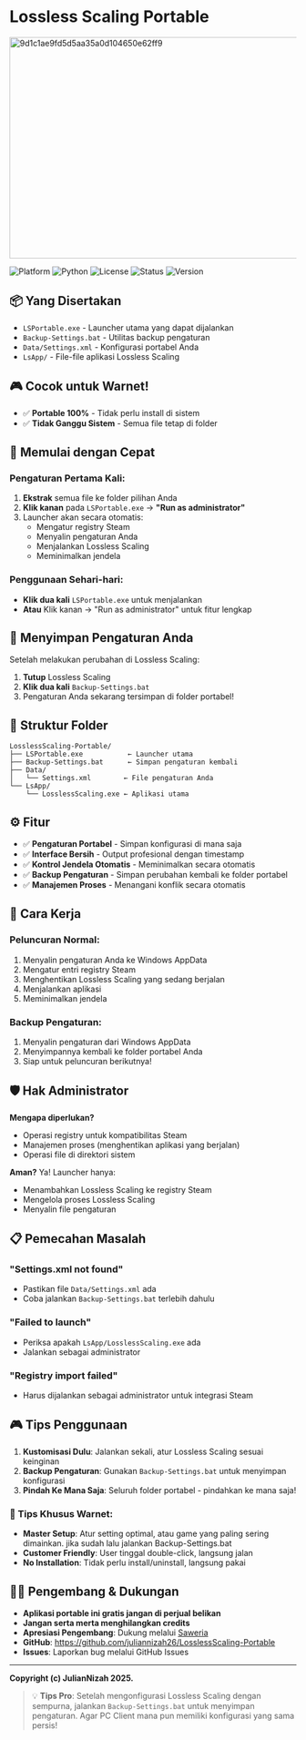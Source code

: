 # Lossless Scaling Portable

<img width="1474" height="389" alt="9d1c1ae9fd5d5aa35a0d104650e62ff9" src="https://github.com/user-attachments/assets/1941834f-d3d2-465e-882b-6ddc5481890e" />

![Platform](https://img.shields.io/badge/Platform-Windows-blue)
![Python](https://img.shields.io/badge/Python-3.7+-green)
![License](https://img.shields.io/badge/License-MIT-yellow)
![Status](https://img.shields.io/badge/Status-Portable-brightgreen)
![Version](https://img.shields.io/badge/Version-v1.0.0-brightgreen)

## 📦 Yang Disertakan
- `LSPortable.exe` - Launcher utama yang dapat dijalankan
- `Backup-Settings.bat` - Utilitas backup pengaturan
- `Data/Settings.xml` - Konfigurasi portabel Anda
- `LsApp/` - File-file aplikasi Lossless Scaling

## 🎮 Cocok untuk Warnet!
- ✅ **Portable 100%** - Tidak perlu install di sistem
- ✅ **Tidak Ganggu Sistem** - Semua file tetap di folder

## 🚀 Memulai dengan Cepat

### Pengaturan Pertama Kali:
1. **Ekstrak** semua file ke folder pilihan Anda
2. **Klik kanan** pada `LSPortable.exe` → **"Run as administrator"**
3. Launcher akan secara otomatis:
   - Mengatur registry Steam
   - Menyalin pengaturan Anda
   - Menjalankan Lossless Scaling
   - Meminimalkan jendela

### Penggunaan Sehari-hari:
- **Klik dua kali** `LSPortable.exe` untuk menjalankan
- **Atau** Klik kanan → "Run as administrator" untuk fitur lengkap

## 💾 Menyimpan Pengaturan Anda

Setelah melakukan perubahan di Lossless Scaling:
1. **Tutup** Lossless Scaling
2. **Klik dua kali** `Backup-Settings.bat`
3. Pengaturan Anda sekarang tersimpan di folder portabel!

## 📁 Struktur Folder
```
LosslessScaling-Portable/
├── LSPortable.exe           ← Launcher utama
├── Backup-Settings.bat      ← Simpan pengaturan kembali
├── Data/
│   └── Settings.xml        ← File pengaturan Anda
└── LsApp/
    └── LosslessScaling.exe ← Aplikasi utama
```

## ⚙️ Fitur
- ✅ **Pengaturan Portabel** - Simpan konfigurasi di mana saja
- ✅ **Interface Bersih** - Output profesional dengan timestamp
- ✅ **Kontrol Jendela Otomatis** - Meminimalkan secara otomatis
- ✅ **Backup Pengaturan** - Simpan perubahan kembali ke folder portabel
- ✅ **Manajemen Proses** - Menangani konflik secara otomatis

## 🔧 Cara Kerja

### Peluncuran Normal:
1. Menyalin pengaturan Anda ke Windows AppData
2. Mengatur entri registry Steam
3. Menghentikan Lossless Scaling yang sedang berjalan
4. Menjalankan aplikasi
5. Meminimalkan jendela

### Backup Pengaturan:
1. Menyalin pengaturan dari Windows AppData
2. Menyimpannya kembali ke folder portabel Anda
3. Siap untuk peluncuran berikutnya!

## 🛡️ Hak Administrator
**Mengapa diperlukan?**
- Operasi registry untuk kompatibilitas Steam
- Manajemen proses (menghentikan aplikasi yang berjalan)
- Operasi file di direktori sistem

**Aman?** Ya! Launcher hanya:
- Menambahkan Lossless Scaling ke registry Steam
- Mengelola proses Lossless Scaling
- Menyalin file pengaturan

## 📋 Pemecahan Masalah

### "Settings.xml not found"
- Pastikan file `Data/Settings.xml` ada
- Coba jalankan `Backup-Settings.bat` terlebih dahulu

### "Failed to launch"
- Periksa apakah `LsApp/LosslessScaling.exe` ada
- Jalankan sebagai administrator

### "Registry import failed"
- Harus dijalankan sebagai administrator untuk integrasi Steam

## 🎮 Tips Penggunaan
1. **Kustomisasi Dulu**: Jalankan sekali, atur Lossless Scaling sesuai keinginan
2. **Backup Pengaturan**: Gunakan `Backup-Settings.bat` untuk menyimpan konfigurasi
3. **Pindah Ke Mana Saja**: Seluruh folder portabel - pindahkan ke mana saja!

### 🏪 Tips Khusus Warnet:
- **Master Setup**: Atur setting optimal, atau game yang paling sering dimainkan. jika sudah lalu jalankan Backup-Settings.bat
- **Customer Friendly**: User tinggal double-click, langsung jalan
- **No Installation**: Tidak perlu install/uninstall, langsung pakai

## 👨‍💻 Pengembang & Dukungan
- **Aplikasi portable ini gratis jangan di perjual belikan**
- **Jangan serta merta menghilangkan credits**
- **Apresiasi Pengembang**: Dukung melalui [Saweria](https://saweria.co/jndev26)
- **GitHub**: https://github.com/juliannizah26/LosslessScaling-Portable
- **Issues**: Laporkan bug melalui GitHub Issues

---

**Copyright (c) JulianNizah 2025.**

> 💡 **Tips Pro**: Setelah mengonfigurasi Lossless Scaling dengan sempurna, jalankan `Backup-Settings.bat` untuk menyimpan pengaturan. Agar PC Client mana pun memiliki konfigurasi yang sama persis!
